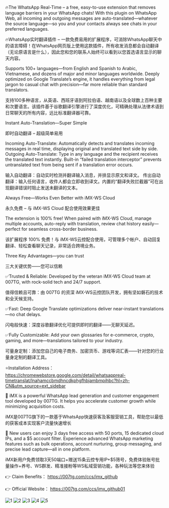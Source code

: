 🔥The WhatsApp Real-Time – a free, easy-to-use extension that removes language barriers in your WhatsApp chats!
With this plugin on WhatsApp Web, all incoming and outgoing messages are auto-translated—whatever the source language—so you and your contacts always see chats in your preferred languages.

🔥WhatsApp实时翻译插件 – 一款免费易用的扩展程序，可消除WhatsApp聊天中的语言障碍！在WhatsApp网页版上使用这款插件，所有收发消息都会自动翻译（无论原语言是什么），因此您和您的联系人始终可以看到以您首选语言显示的聊天内容。

Supports 100+ languages—from English and Spanish to Arabic, Vietnamese, and dozens of major and minor languages worldwide. Deeply optimized on Google Translate’s engine, it handles everything from legal jargon to casual chat with precision—far more reliable than standard translators.

支持100多种语言，从英语、西班牙语到阿拉伯语、越南语以及全球数上百种主要和次要语言。该插件基于谷歌翻译引擎进行了深度优化，可精确处理从法律术语到日常聊天的所有内容，远比标准翻译器可靠。

Instant Auto-Translation—Super Simple

即时自动翻译 – 超级简单易用 

Incoming Auto-Translate: Automatically detects and translates incoming messages in real time, displaying original and translated text side by side.
Outgoing Auto-Translate: Type in any language and the recipient receives the translated text instantly.  Built-in “failed translation interceptor” prevents untranslated text from being sent if a translation error occurs.

输入自动翻译：自动实时检测并翻译输入消息，并排显示原文和译文。 
传出自动翻译：输入任何语言，收件人都会立即收到译文。内置的“翻译失败拦截器”可在出现翻译错误时阻止发送未翻译的文本。

Always Free—Works Even Better with iMX-WS Cloud

永久免费 – 与 iMX-WS Cloud 配合使用效果更佳 

The extension is 100% free! When paired with iMX-WS Cloud, manage multiple accounts, auto-reply with translation, review chat history easily—perfect for seamless cross-border business.

该扩展程序 100% 免费！与 iMX-WS云控配合使用，可管理多个帐户、自动回复翻译、轻松查看聊天记录，非常适合跨境业务。 

Three Key Advantages—you can trust

三大关键优势——您可以信赖

✅Trusted & Reliable: Developed by the veteran iMX-WS Cloud team at 007TG, with rock-solid tech and 24/7 support.

值得信赖且可靠：由 007TG 的资深 iMX-WS云控团队开发，拥有坚如磐石的技术和全天候支持。

✅Fast: Deep Google Translate optimizations deliver near-instant translations—no chat delays.

闪电般快速：深度谷歌翻译优化可提供即时的翻译——无聊天延迟。

✅Fully Customizable: Add your own glossaries for e-commerce, crypto, gaming, and more—translations tailored to your industry.

可量身定制：添加您自己的电子商务、加密货币、游戏等词汇表——针对您的行业量身定制的翻译工具。

⭐️Installation Address：https://chromewebstore.google.com/detail/whatsappreal-timetranslat/lnahamccbmdhncdkphgfhbjambmpihbc?hl=zh-CN&utm_source=ext_sidebar

👋 iMX is a powerful WhatsApp lead generation and customer engagement tool developed by 007TG. It helps you accelerate customer growth while minimizing acquisition costs.
   
   iMX是007TG旗下的一款基于WhatsApp快速获客及客服营销工具，帮助您以最低的获客成本实现客户流量快速增长
   
🎁 New users can enjoy 3 days free access with 50 ports, 15 dedicated cloud IPs, and a $5 account filter. Experience advanced WhatsApp marketing features such as bulk operations, account nurturing, group messaging, and precise lead capture—all in one platform.
   
   iMX新用户免费领取3天50端口+赠送15条云控专用IP+$5筛号，免费体验账号批量操作+养号、WS群发、精准接粉等WS私域营销功能，各种玩法等您来体验
   
👉 Claim Benefits： https://007tg.com/ccs/imx_github

👉 Official Website：	https://007tg.com/ccs/imx_github01   

![1](https://github.com/user-attachments/assets/a9c73cc9-24a8-456e-b6e2-aee69173b6d6)
![2](https://github.com/user-attachments/assets/4f37385c-5461-4e78-a704-07a271a10b7e)
![3](https://github.com/user-attachments/assets/62b757f4-a6cd-47ac-b73f-aff868c75732)
![4](https://github.com/user-attachments/assets/178ad6ef-bc99-4d24-a2a5-1aec996da45c)
![5](https://github.com/user-attachments/assets/447fb705-6d1a-4401-a1b5-aa0a9e723ce3)


